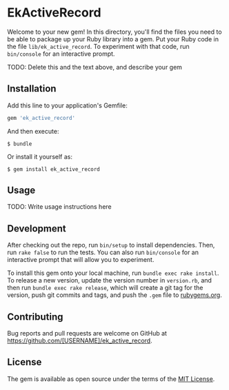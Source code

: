 # EkActiveRecord

Welcome to your new gem! In this directory, you'll find the files you need to be able to package up your Ruby library into a gem. Put your Ruby code in the file `lib/ek_active_record`. To experiment with that code, run `bin/console` for an interactive prompt.

TODO: Delete this and the text above, and describe your gem

## Installation

Add this line to your application's Gemfile:

```ruby
gem 'ek_active_record'
```

And then execute:

    $ bundle

Or install it yourself as:

    $ gem install ek_active_record

## Usage

TODO: Write usage instructions here

## Development

After checking out the repo, run `bin/setup` to install dependencies. Then, run `rake false` to run the tests. You can also run `bin/console` for an interactive prompt that will allow you to experiment.

To install this gem onto your local machine, run `bundle exec rake install`. To release a new version, update the version number in `version.rb`, and then run `bundle exec rake release`, which will create a git tag for the version, push git commits and tags, and push the `.gem` file to [rubygems.org](https://rubygems.org).

## Contributing

Bug reports and pull requests are welcome on GitHub at https://github.com/[USERNAME]/ek_active_record.


## License

The gem is available as open source under the terms of the [MIT License](http://opensource.org/licenses/MIT).

